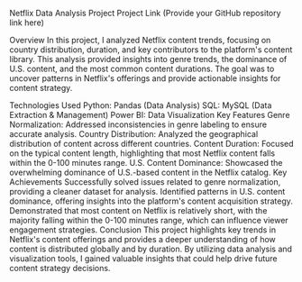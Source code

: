 Netflix Data Analysis Project
Project Link (Provide your GitHub repository link here)

Overview
In this project, I analyzed Netflix content trends, focusing on country distribution, duration, and key contributors to the platform's content library. This analysis provided insights into genre trends, the dominance of U.S. content, and the most common content durations. The goal was to uncover patterns in Netflix's offerings and provide actionable insights for content strategy.

Technologies Used
Python: Pandas (Data Analysis)
SQL: MySQL (Data Extraction & Management)
Power BI: Data Visualization
Key Features
Genre Normalization: Addressed inconsistencies in genre labeling to ensure accurate analysis.
Country Distribution: Analyzed the geographical distribution of content across different countries.
Content Duration: Focused on the typical content length, highlighting that most Netflix content falls within the 0-100 minutes range.
U.S. Content Dominance: Showcased the overwhelming dominance of U.S.-based content in the Netflix catalog.
Key Achievements
Successfully solved issues related to genre normalization, providing a cleaner dataset for analysis.
Identified patterns in U.S. content dominance, offering insights into the platform's content acquisition strategy.
Demonstrated that most content on Netflix is relatively short, with the majority falling within the 0-100 minutes range, which can influence viewer engagement strategies.
Conclusion
This project highlights key trends in Netflix's content offerings and provides a deeper understanding of how content is distributed globally and by duration. By utilizing data analysis and visualization tools, I gained valuable insights that could help drive future content strategy decisions.
